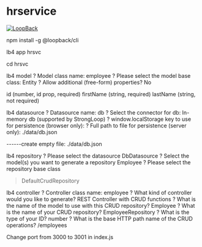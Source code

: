 # hrservice

[![LoopBack](https://github.com/strongloop/loopback-next/raw/master/docs/site/imgs/branding/Powered-by-LoopBack-Badge-(blue)-@2x.png)](http://loopback.io/)



npm install -g @loopback/cli

lb4 app hrsvc

cd hrsvc

lb4 model
? Model class name: employee
? Please select the model base class: Entity
? Allow additional (free-form) properties? No


id (number, id prop, required)
firstName (string, required)
lastName  (string, not required)

lb4 datasource
? Datasource name: db
? Select the connector for db: In-memory db (supported by StrongLoop)
? window.localStorage key to use for persistence (browser only):
? Full path to file for persistence (server only): ./data/db.json

------create empty file:  ./data/db.json  

lb4 repository
? Please select the datasource DbDatasource
? Select the model(s) you want to generate a repository Employee
? Please select the repository base class
> DefaultCrudRepository





lb4 controller
? Controller class name: employee
? What kind of controller would you like to generate? REST Controller with CRUD functions
? What is the name of the model to use with this CRUD repository? Employee
? What is the name of your CRUD repository? EmployeeRepository
? What is the type of your ID? number
? What is the base HTTP path name of the CRUD operations? /employees

Change port from 3000 to 3001 in index.js